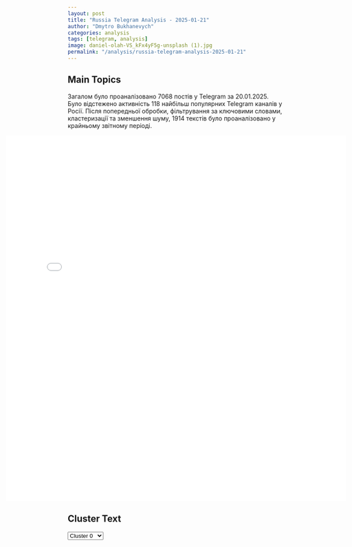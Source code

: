 ```yaml
---
layout: post
title: "Russia Telegram Analysis - 2025-01-21"
author: "Dmytro Bukhanevych"
categories: analysis
tags: [telegram, analysis]
image: daniel-olah-VS_kFx4yF5g-unsplash (1).jpg
permalink: "/analysis/russia-telegram-analysis-2025-01-21"
---
```


<style>
    /* Adjusting iframe-container styles */
    .wide-iframe-container {
        width: calc(100% + 30vw);  /* Extending the width */
        margin-left: -15vw;       /* Negative margin to push to the left */
        overflow: hidden;         /* In case the iframe content spills over */
    }

    .wide-iframe-container iframe {
        width: 100%;  /* Making the iframe take the full width of its container */
        border: none; /* Removing any borders from the iframe */
    }

    /* Toggle mechanism */
    .hidden {
        display: none;
    }
    
    .show-content-target:checked + .show-content {
        display: block;
    }
</style>

<h2>Main Topics</h2>
<p>Загалом було проаналізовано 7068 постів у Telegram за 20.01.2025. Було відстежено активність 118 найбільш популярних Telegram каналів у Росії. Після попередньої обробки, фільтрування за ключовими словами, кластеризації та зменшення шуму, 1914 текстів було проаналізовано у крайньому звітному періоді.</p>
<!-- Embedding Main Plotly Visualization -->
<div class="wide-iframe-container">
    <iframe src="{{site.baseurl}}/visualizations/2025-01-21/fig_topics_time.html" height="850"></iframe>
</div>


<h2>Cluster Text</h2>

<!-- Dropdown to select a cluster -->
<select id="clusterSelector" onchange="displayClusterText()">
<option value="0">Cluster 0</option><option value="1">Cluster 1</option><option value="2">Cluster 2</option><option value="3">Cluster 3</option><option value="4">Cluster 4</option><option value="5">Cluster 5</option><option value="6">Cluster 6</option><option value="7">Cluster 7</option><option value="8">Cluster 8</option><option value="9">Cluster 9</option><option value="10">Cluster 10</option><option value="11">Cluster 11</option><option value="12">Cluster 12</option><option value="13">Cluster 13</option><option value="14">Cluster 14</option><option value="15">Cluster 15</option><option value="16">Cluster 16</option><option value="17">Cluster 17</option><option value="18">Cluster 18</option><option value="19">Cluster 19</option>
</select>

<!-- Display area for the selected cluster's text -->
<div id="clusterTextDisplay" class="hidden"></div>

<script type="text/javascript">
    var clusterDetails = {"0": "<b>Total Posts:</b> 397<br><b>Date:</b> 2025-01-20 20:38:43+00:00<br><b>Author:</b> kontext_channel<br><b>Link:</b> https://t.me/s/kontext_channel/47539<br><b>Subscribers:</b> 904977<br><b>Text:</b> \u0422\u0435\u043a\u0441\u0442: \ud83d\udcf8 \u0424\u043e\u0442\u043e \u0438 \u0432\u0438\u0434\u0435\u043e \u0434\u043d\u044f: \u0414\u043e\u043d\u0430\u043b\u044c\u0434 \u0422\u0440\u0430\u043c\u043f \u043e\u0444\u0438\u0446\u0438\u0430\u043b\u044c\u043d\u043e \u0441\u0442\u0430\u043b 47-\u043c \u043f\u0440\u0435\u0437\u0438\u0434\u0435\u043d\u0442\u043e\u043c \u0421\u0428\u0410\u0426\u0435\u0440\u0435\u043c\u043e\u043d\u0438\u044f \u0438\u043d\u0430\u0443\u0433\u0443\u0440\u0430\u0446\u0438\u0438 \u043f\u0440\u043e\u0448\u043b\u0430 \u0432 \u0440\u043e\u0442\u043e\u043d\u0434\u0435 \u041a\u0430\u043f\u0438\u0442\u043e\u043b\u0438\u044f \u0432 \u0412\u0430\u0448\u0438\u043d\u0433\u0442\u043e\u043d\u0435. \u0422\u0440\u0430\u043c\u043f \u0438 \u0432\u0438\u0446\u0435-\u043f\u0440\u0435\u0437\u0438\u0434\u0435\u043d\u0442 \u0414\u0436\u0435\u0439 \u0414\u0438 \u0412\u044d\u043d\u0441 \u043f\u0440\u0438\u043d\u0435\u0441\u043b\u0438 \u043f\u0440\u0438\u0441\u044f\u0433\u0443, \u043f\u043e\u0441\u043b\u0435 \u0447\u0435\u0433\u043e \u0433\u043b\u0430\u0432\u0430 \u0433\u043e\u0441\u0443\u0434\u0430\u0440\u0441\u0442\u0432\u0430 \u0432\u044b\u0441\u0442\u0443\u043f\u0438\u043b \u0441 \u0440\u0435\u0447\u044c\u044e. \u0417\u0430\u0442\u0435\u043c \u043f\u043e\u0441\u043b\u0435\u0434\u043e\u0432\u0430\u043b\u043e \u0444\u043e\u0442\u043e\u0433\u0440\u0430\u0444\u0438\u0440\u043e\u0432\u0430\u043d\u0438\u0435 \u0438 \u043f\u0440\u043e\u0449\u0430\u043d\u0438\u0435 \u0441 \u0431\u044b\u0432\u0448\u0435\u0439 \u043f\u0435\u0440\u0432\u043e\u0439 \u0441\u0435\u043c\u044c\u0435\u0439 \u2014 \u0414\u0436\u043e \u0438 \u0414\u0436\u0438\u043b\u043b \u0411\u0430\u0439\u0434\u0435\u043d\u0430\u043c\u0438.\u0422\u0440\u0430\u043c\u043f \u0443\u0436\u0435 \u0443\u0441\u043f\u0435\u043b \u043f\u043e\u0434\u043f\u0438\u0441\u0430\u0442\u044c \u043f\u0435\u0440\u0432\u044b\u0435 \u0440\u0430\u0441\u043f\u043e\u0440\u044f\u0436\u0435\u043d\u0438\u044f, \u0430 \u0432 \u0437\u0430\u0432\u0435\u0440\u0448\u0435\u043d\u0438\u0435 \u0434\u043d\u044f \u0438\u043d\u0430\u0443\u0433\u0443\u0440\u0430\u0446\u0438\u0438 \u0433\u043e\u0441\u0442\u0438 \u0441\u043e\u0431\u0435\u0440\u0443\u0442\u0441\u044f \u043d\u0430 \u0442\u043e\u0440\u0436\u0435\u0441\u0442\u0432\u0435\u043d\u043d\u044b\u0439 \u0443\u0436\u0438\u043d. \u0422\u0430\u043a\u0436\u0435 \u0422\u0440\u0430\u043c\u043f \u043e\u043f\u0443\u0431\u043b\u0438\u043a\u043e\u0432\u0430\u043b \u043f\u0440\u043e\u043c\u043e\u0432\u0438\u0434\u0435\u043e, \u043f\u043e\u043e\u0431\u0435\u0449\u0430\u0432 \u0410\u043c\u0435\u0440\u0438\u043a\u0435 \u0437\u043e\u043b\u043e\u0442\u043e\u0439 \u0432\u0435\u043a", "1": "<b>Total Posts:</b> 70<br><b>Date:</b> 2025-01-20 17:29:43+00:00<br><b>Author:</b> putin_tramp_mobilizaciya_migrant<br><b>Link:</b> https://t.me/s/Putin_tramp_mobilizaciya_migrant/22833<br><b>Subscribers:</b> 451746<br><b>Text:</b> \u0422\u0435\u043a\u0441\u0442: \u2757\ufe0f\ud83c\uddfa\ud83c\uddf8 \u0422\u0440\u0430\u043c\u043f \u043e\u0431\u044a\u044f\u0432\u0438\u043b \u0440\u0435\u0436\u0438\u043c \u0427\u0421 \u043d\u0430 \u044e\u0436\u043d\u043e\u0439 \u0433\u0440\u0430\u043d\u0438\u0446\u0435.\u0414\u043e\u043d\u0430\u043b\u044c\u0434 \u0422\u0440\u0430\u043c\u043f \u043e\u0431\u044a\u044f\u0432\u0438\u043b \u0447\u0440\u0435\u0437\u0432\u044b\u0447\u0430\u0439\u043d\u043e\u0435 \u043f\u043e\u043b\u043e\u0436\u0435\u043d\u0438\u0435 \u043d\u0430 \u0433\u0440\u0430\u043d\u0438\u0446\u0435 \u0441 \u041c\u0435\u043a\u0441\u0438\u043a\u043e\u0439, \u0437\u0430\u044f\u0432\u0438\u0432 \u043e \u043d\u0430\u0447\u0430\u043b\u0435 \u043c\u0430\u0441\u0448\u0442\u0430\u0431\u043d\u043e\u0439 \u043a\u0430\u043c\u043f\u0430\u043d\u0438\u0438 \u043f\u043e \u0434\u0435\u043f\u043e\u0440\u0442\u0430\u0446\u0438\u0438 \u043c\u0438\u043b\u043b\u0438\u043e\u043d\u043e\u0432 \u043d\u0435\u043b\u0435\u0433\u0430\u043b\u044c\u043d\u044b\u0445 \u043c\u0438\u0433\u0440\u0430\u043d\u0442\u043e\u0432. \u00ab\u041c\u044b \u043d\u0430\u0447\u0438\u043d\u0430\u0435\u043c \u043f\u0440\u043e\u0446\u0435\u0441\u0441 \u0432\u043e\u0437\u0432\u0440\u0430\u0449\u0435\u043d\u0438\u044f \u043c\u0438\u043b\u043b\u0438\u043e\u043d\u043e\u0432 \u0438 \u043c\u0438\u043b\u043b\u0438\u043e\u043d\u043e\u0432 \u043f\u0440\u0435\u0441\u0442\u0443\u043f\u043d\u0438\u043a\u043e\u0432 \u0442\u0443\u0434\u0430, \u043e\u0442\u043a\u0443\u0434\u0430 \u043e\u043d\u0438 \u043f\u0440\u0438\u0448\u043b\u0438\u00bb, \u2014 \u0437\u0430\u044f\u0432\u0438\u043b \u043e\u043d.\u0412 \u0440\u0430\u043c\u043a\u0430\u0445 \u043d\u043e\u0432\u044b\u0445 \u043c\u0435\u0440 \u0422\u0440\u0430\u043c\u043f \u043f\u043e\u043e\u0431\u0435\u0449\u0430\u043b \u0432\u044b\u0441\u0442\u0430\u0432\u0438\u0442\u044c \u0432\u043e\u0439\u0441\u043a\u0430 \u043d\u0430 \u0433\u0440\u0430\u043d\u0438\u0446\u0435, \u0447\u0442\u043e\u0431\u044b \u0443\u0441\u0438\u043b\u0438\u0442\u044c \u043a\u043e\u043d\u0442\u0440\u043e\u043b\u044c \u0438 \u0437\u0430\u0449\u0438\u0442\u0443 \u0442\u0435\u0440\u0440\u0438\u0442\u043e\u0440\u0438\u0438. \u041a\u0440\u043e\u043c\u0435 \u0442\u043e\u0433\u043e, \u043d\u0430\u0440\u043a\u043e\u043a\u0430\u0440\u0442\u0435\u043b\u0438 \u0431\u0443\u0434\u0443\u0442 \u043e\u0444\u0438\u0446\u0438\u0430\u043b\u044c\u043d\u043e \u043f\u0440\u0438\u0437\u043d\u0430\u043d\u044b \u0442\u0435\u0440\u0440\u043e\u0440\u0438\u0441\u0442\u0438\u0447\u0435\u0441\u043a\u0438\u043c\u0438 \u043e\u0440\u0433\u0430\u043d\u0438\u0437\u0430\u0446\u0438\u044f\u043c\u0438, \u0447\u0442\u043e \u0440\u0430\u0441\u0448\u0438\u0440\u0438\u0442 \u043f\u0440\u0430\u0432\u043e\u0432\u044b\u0435 \u0432\u043e\u0437\u043c\u043e\u0436\u043d\u043e\u0441\u0442\u0438 \u0434\u043b\u044f \u0431\u043e\u0440\u044c\u0431\u044b \u0441 \u043d\u0438\u043c\u0438.==\ud83d\ude01\u2014 \u041d\u0430\u0447\u0430\u043b\u0430\u0441\u044c \u0441\u0443\u0435\u0442\u0430.Fox News Russia - \u041f\u043e\u0434\u043f\u0438\u0441\u0430\u0442\u044c\u0441\u044f", "2": "<b>Total Posts:</b> 18<br><b>Date:</b> 2025-01-20 18:57:55+00:00<br><b>Author:</b> novosti_efir<br><b>Link:</b> https://t.me/s/novosti_efir/65150<br><b>Subscribers:</b> 3590329<br><b>Text:</b> \u0422\u0435\u043a\u0441\u0442: \u041e\u0434\u043d\u0438\u043c \u0438\u0437 \u0441\u0430\u043c\u044b\u0445 \u043f\u043e\u043f\u0443\u043b\u044f\u0440\u043d\u044b\u0445 \u043c\u0435\u043c\u043e\u0432 \u0438\u043d\u0430\u0443\u0433\u0443\u0440\u0430\u0446\u0438\u0438 \u0422\u0440\u0430\u043c\u043f\u0430 \u0441\u0442\u0430\u043b \u043c\u043e\u043c\u0435\u043d\u0442, \u043a\u043e\u0433\u0434\u0430 \u041c\u0430\u0440\u043a \u0426\u0443\u043a\u0435\u0440\u0431\u0435\u0440\u0433 \u0431\u044b\u043b \u0437\u0430\u043c\u0435\u0447\u0435\u043d, \u043f\u0440\u0438\u0441\u0442\u0430\u043b\u044c\u043d\u043e \u0441\u043c\u043e\u0442\u0440\u044f\u0449\u0438\u0439 \u043d\u0430 \u0433\u0440\u0443\u0434\u044c \u041b\u043e\u0440\u0435\u043d \u0421\u0430\u043d\u0447\u0435\u0441.\u041b\u043e\u0440\u0435\u043d \u0421\u0430\u043d\u0447\u0435\u0441, \u043d\u0435\u0432\u0435\u0441\u0442\u0430 \u043e\u0441\u043d\u043e\u0432\u0430\u0442\u0435\u043b\u044f Amazon \u0414\u0436\u0435\u0444\u0444\u0430 \u0411\u0435\u0437\u043e\u0441\u0430, \u043f\u0440\u0438\u0441\u0443\u0442\u0441\u0442\u0432\u043e\u0432\u0430\u043b\u0430 \u043d\u0430 \u0446\u0435\u0440\u0435\u043c\u043e\u043d\u0438\u0438 \u0432 \u0441\u043e\u043f\u0440\u043e\u0432\u043e\u0436\u0434\u0435\u043d\u0438\u0438 \u0441\u0432\u043e\u0435\u0433\u043e \u043f\u0430\u0440\u0442\u043d\u0435\u0440\u0430\ud83d\udce2 \u041f\u0440\u044f\u043c\u043e\u0439 \u044d\u0444\u0438\u0440", "3": "<b>Total Posts:</b> 83<br><b>Date:</b> 2025-01-20 15:56:38+00:00<br><b>Author:</b> tvrain<br><b>Link:</b> https://t.me/s/tvrain/85040<br><b>Subscribers:</b> 480357<br><b>Text:</b> \u0422\u0435\u043a\u0441\u0442: \u0412\u043a\u043b\u044e\u0447\u0430\u0439\u0442\u0435 \u0418\u0442\u043e\u0433\u0438 \u0434\u043d\u044f \u0441 \u042d\u0434\u0443\u0430\u0440\u0434\u043e\u043c \u0411\u0443\u0440\u043c\u0438\u0441\u0442\u0440\u043e\u0432\u044b\u043c. \u0412 \u044d\u0442\u043e\u043c \u0432\u044b\u043f\u0443\u0441\u043a\u0435:\ud83d\udd39\u041f\u0443\u0442\u0438\u043d \u043d\u0430 \u0421\u043e\u0432\u0431\u0435\u0437\u0435: \u041c\u043e\u0441\u043a\u0432\u0430 \u0433\u043e\u0442\u043e\u0432\u0430 \u043e\u0431\u0441\u0443\u0436\u0434\u0430\u0442\u044c \u0441 \u0422\u0440\u0430\u043c\u043f\u043e\u043c \u0437\u0430\u0432\u0435\u0440\u0448\u0435\u043d\u0438\u0435 \u0432\u043e\u0439\u043d\u044b \u0432 \u0423\u043a\u0440\u0430\u0438\u043d\u0435.\ud83d\udd39\u0414\u043e\u043d\u0430\u043b\u044c\u0434 \u0422\u0440\u0430\u043c\u043f \u0432\u0441\u0442\u0443\u043f\u0430\u0435\u0442 \u0432 \u0434\u043e\u043b\u0436\u043d\u043e\u0441\u0442\u044c \u043f\u0440\u0435\u0437\u0438\u0434\u0435\u043d\u0442\u0430 \u0421\u0428\u0410. \ud83d\udd39\u0416\u0438\u0442\u0435\u043b\u0438 \u041a\u0443\u0440\u0441\u043a\u043e\u0439 \u043e\u0431\u043b\u0430\u0441\u0442\u0438 \u0438\u0449\u0443\u0442 \u043f\u0440\u043e\u043f\u0430\u0432\u0448\u0438\u0445 \u0440\u043e\u0434\u0441\u0442\u0432\u0435\u043d\u043d\u0438\u043a\u043e\u0432.\ud83d\udd39\u0412 \u0440\u0430\u0439\u043e\u043d\u043d\u044b\u0445 \u0430\u0434\u043c\u0438\u043d\u0438\u0441\u0442\u0440\u0430\u0446\u0438\u044f\u0445 \u0421\u0430\u043d\u043a\u0442-\u041f\u0435\u0442\u0435\u0440\u0431\u0443\u0440\u0433\u0430 \u043f\u0440\u043e\u0448\u043b\u0438 \u043e\u0431\u044b\u0441\u043a\u0438 \u0438\u0437-\u0437\u0430 \u0441\u043e\u0441\u0443\u043b\u0435\u043a.", "4": "<b>Total Posts:</b> 34<br><b>Date:</b> 2025-01-20 02:13:01+00:00<br><b>Author:</b> solovievlive<br><b>Link:</b> https://t.me/s/SolovievLive/309214<br><b>Subscribers:</b> 1304041<br><b>Text:</b> \u0422\u0435\u043a\u0441\u0442: \ud83d\udcb0\u041c\u0435\u043b\u0430\u043d\u0438\u044f \u0422\u0440\u0430\u043c\u043f \u0432\u0441\u043b\u0435\u0434 \u0437\u0430 \u0441\u0443\u043f\u0440\u0443\u0433\u043e\u043c \u0437\u0430\u043f\u0443\u0441\u0442\u0438\u043b\u0430 \u0441\u043e\u0431\u0441\u0442\u0432\u0435\u043d\u043d\u044b\u0439 \u043c\u0435\u043c\u043a\u043e\u0438\u043d MELANIA. \u041e\u0431 \u044d\u0442\u043e\u043c \u043e\u043d\u0430 \u043e\u0431\u044a\u044f\u0432\u0438\u043b\u0430 \u0432 \u0441\u043e\u0446\u0441\u0435\u0442\u0438.\u041a\u0440\u0438\u043f\u0442\u043e\u0432\u0430\u043b\u044e\u0442\u043d\u044b\u0439 \u0440\u044b\u043d\u043e\u043a \u043e\u0442\u0440\u0435\u0430\u0433\u0438\u0440\u043e\u0432\u0430\u043b \u043f\u0430\u0434\u0435\u043d\u0438\u0435\u043c \u0431\u0438\u0442\u043a\u043e\u0439\u043d\u0430 \u0434\u043e $99 \u0442\u044b\u0441\u044f\u0447, \u0441\u043b\u0435\u0434\u0443\u0435\u0442 \u0438\u0437 \u0434\u0430\u043d\u043d\u044b\u0445 Binance.\u270d \u041f\u043e\u0434\u043f\u0438\u0441\u044b\u0432\u0430\u0439\u0441\u044f \u043d\u0430 \u0421\u043e\u043b\u043e\u0432\u044c\u0451\u0432\u0430!", "5": "<b>Total Posts:</b> 177<br><b>Date:</b> 2025-01-20 02:51:34+00:00<br><b>Author:</b> ejdailyru<br><b>Link:</b> https://t.me/s/ejdailyru/296563<br><b>Subscribers:</b> 550149<br><b>Text:</b> \u0422\u0435\u043a\u0441\u0442: \u0412\u0421\u0423, \u043f\u0440\u0435\u0434\u0432\u0430\u0440\u0438\u0442\u0435\u043b\u044c\u043d\u043e, \u0438\u0441\u043f\u043e\u043b\u044c\u0437\u043e\u0432\u0430\u043b\u0438 \u0431\u0435\u0441\u043f\u0438\u043b\u043e\u0442\u043d\u0438\u043a \u0441\u0430\u043c\u043e\u043b\u0451\u0442\u043d\u043e\u0433\u043e \u0442\u0438\u043f\u0430 \"\u041b\u044e\u0442\u044b\u0439\" \u0434\u043b\u044f \u0430\u0442\u0430\u043a\u0438 \u043d\u0430 \u043a\u0430\u0437\u0430\u043d\u0441\u043a\u0438\u0435 \u0437\u0430\u0432\u043e\u0434\u044b. \u041e\u0434\u0438\u043d \u0438\u0437 \u043d\u0438\u0445 \u0437\u0430\u0441\u043d\u044f\u043b\u0438 \u043e\u0447\u0435\u0432\u0438\u0434\u0446\u044b \u0432 \u0410\u0432\u0438\u0430\u0441\u0442\u0440\u043e\u0438\u0442\u0435\u043b\u044c\u043d\u043e\u043c \u0440\u0430\u0439\u043e\u043d\u0435.\u041c\u0427\u0421 \u0441\u043e\u043e\u0431\u0449\u0438\u043b\u043e \u043e\u0431 \u0443\u0433\u0440\u043e\u0437\u0435 \u0430\u0442\u0430\u043a\u0438 \u0411\u041f\u041b\u0410 \u0432 \u0422\u0430\u0442\u0430\u0440\u0441\u0442\u0430\u043d\u0435. \u0412 \u0434\u0432\u0443\u0445 \u0440\u0430\u0439\u043e\u043d\u0430\u0445 \u041a\u0430\u0437\u0430\u043d\u0438 \u2014 \u041d\u043e\u0432\u043e-\u0421\u0430\u0432\u0438\u043d\u043e\u0432\u0441\u043a\u043e\u043c \u0438 \u0410\u0432\u0438\u0430\u0441\u0442\u0440\u043e\u0438\u0442\u0435\u043b\u044c\u043d\u043e\u043c \u2014 \u0436\u0438\u0442\u0435\u043b\u0438 \u0433\u043e\u0440\u043e\u0434\u0430 \u0441\u043b\u044b\u0448\u0430\u043b\u0438 \u0432\u0437\u0440\u044b\u0432\u044b.@ejdailyru", "6": "<b>Total Posts:</b> 421<br><b>Date:</b> 2025-01-20 17:00:26+00:00<br><b>Author:</b> solovievlive<br><b>Link:</b> https://t.me/s/SolovievLive/309277<br><b>Subscribers:</b> 1304041<br><b>Text:</b> \u0422\u0435\u043a\u0441\u0442: \ud83d\udcfa\ud83d\udcfa \u0413\u043b\u0430\u0432\u043d\u043e\u0435 \u0437\u0430 \u0434\u0435\u043d\u044c:\ud83d\udfe5\u0412\u043b\u0430\u0434\u0438\u043c\u0438\u0440 \u041f\u0443\u0442\u0438\u043d \u043f\u0440\u043e\u0432\u0451\u043b \u043e\u043f\u0435\u0440\u0430\u0442\u0438\u0432\u043d\u043e\u0435 \u0441\u043e\u0432\u0435\u0449\u0430\u043d\u0438\u0435 \u0441 \u043f\u043e\u0441\u0442\u043e\u044f\u043d\u043d\u044b\u043c\u0438 \u0447\u043b\u0435\u043d\u0430\u043c\u0438 \u0421\u043e\u0432\u0435\u0442\u0430 \u0411\u0435\u0437\u043e\u043f\u0430\u0441\u043d\u043e\u0441\u0442\u0438; \ud83d\udfe5\u041f\u0440\u0435\u0437\u0438\u0434\u0435\u043d\u0442 \u043f\u043e\u0437\u0434\u0440\u0430\u0432\u0438\u043b \u0422\u0440\u0430\u043c\u043f\u0430 \u0441\u043e \u0432\u0441\u0442\u0443\u043f\u043b\u0435\u043d\u0438\u0435\u043c \u0432 \u0434\u043e\u043b\u0436\u043d\u043e\u0441\u0442\u044c;\ud83d\udfe5\u0420\u043e\u0441\u0441\u0438\u0439\u0441\u043a\u0438\u0435 \u0432\u043e\u0439\u0441\u043a\u0430 \u043e\u0441\u0432\u043e\u0431\u043e\u0434\u0438\u043b\u0438 \u043d\u0430\u0441\u0435\u043b\u0451\u043d\u043d\u044b\u0435 \u043f\u0443\u043d\u043a\u0442\u044b \u041d\u043e\u0432\u043e\u0435\u0433\u043e\u0440\u043e\u0432\u043a\u0430 \u0432 \u041b\u041d\u0420 \u0438 \u0428\u0435\u0432\u0447\u0435\u043d\u043a\u043e \u0432 \u0414\u041d\u0420;\ud83d\udfe5\u0412\u0421\u0423 \u0430\u0442\u0430\u043a\u043e\u0432\u0430\u043b\u0438 \u0448\u043a\u043e\u043b\u0443 \u0432 \u0425\u0435\u0440\u0441\u043e\u043d\u0441\u043a\u043e\u0439 \u043e\u0431\u043b\u0430\u0441\u0442\u0438. \u041f\u043e\u0441\u0442\u0440\u0430\u0434\u0430\u043b\u0438 25 \u0447\u0435\u043b\u043e\u0432\u0435\u043a, \u0441\u0440\u0435\u0434\u0438 \u043d\u0438\u0445 \u0447\u0435\u0442\u0432\u0435\u0440\u043e \u0434\u0435\u0442\u0435\u0439;\ud83d\udfe5\u0413\u043b\u0430\u0432\u043d\u043e\u0435 \u0438\u0437 \u043d\u043e\u0432\u043e\u0433\u043e \u0431\u0440\u0438\u0444\u0438\u043d\u0433\u0430 \u041c\u0438\u043d\u043e\u0431\u043e\u0440\u043e\u043d\u044b \u0420\u043e\u0441\u0441\u0438\u0438;\ud83d\udfe5\u0422\u0440\u0430\u043c\u043f \u043f\u043e\u0440\u0443\u0447\u0438\u043b \u043e\u0440\u0433\u0430\u043d\u0438\u0437\u043e\u0432\u0430\u0442\u044c \u0440\u0430\u0437\u0433\u043e\u0432\u043e\u0440 \u0441 \u0440\u043e\u0441\u0441\u0438\u0439\u0441\u043a\u0438\u043c \u0412\u043b\u0430\u0434\u0438\u043c\u0438\u0440\u043e\u043c \u041f\u0443\u0442\u0438\u043d\u044b\u043c;\ud83d\udfe5\u0414\u043e\u043d\u0430\u043b\u044c\u0434 \u0422\u0440\u0430\u043c\u043f \u0441\u043e\u0431\u0438\u0440\u0430\u0435\u0442\u0441\u044f \u043f\u043e\u0434\u043f\u0438\u0441\u0430\u0442\u044c \u0431\u043e\u043b\u0435\u0435 200 \u0443\u043a\u0430\u0437\u043e\u0432 \u0432 \u043f\u0435\u0440\u0432\u044b\u0439 \u0434\u0435\u043d\u044c \u0441\u0432\u043e\u0435\u0433\u043e \u043f\u0440\u0435\u0437\u0438\u0434\u0435\u043d\u0442\u0441\u0442\u0432\u0430;\ud83d\udfe5\u0413\u043b\u0430\u0432\u043a\u043e\u043c \u0412\u0421\u0423 \u0410\u043b\u0435\u043a\u0441\u0430\u043d\u0434\u0440 \u0421\u044b\u0440\u0441\u043a\u0438\u0439 \u043f\u043e\u0434\u0442\u0432\u0435\u0440\u0434\u0438\u043b, \u0447\u0442\u043e \u0423\u043a\u0440\u0430\u0438\u043d\u0430 \u043d\u0435 \u0441\u043f\u043e\u0441\u043e\u0431\u043d\u0430 \u043f\u0435\u0440\u0435\u0445\u0432\u0430\u0442\u0438\u0442\u044c \u0440\u0430\u043a\u0435\u0442\u044b \u0441\u0438\u0441\u0442\u0435\u043c\u044b \u00ab\u041e\u0440\u0435\u0448\u043d\u0438\u043a\u00bb;\ud83d\udfe5\u0412 \u043f\u043e\u0441\u043b\u0435\u0434\u043d\u0438\u0435 \u0447\u0430\u0441\u044b \u0441\u0432\u043e\u0435\u0433\u043e \u043f\u0440\u0435\u0437\u0438\u0434\u0435\u043d\u0442\u0441\u0442\u0432\u0430 \u0411\u0430\u0439\u0434\u0435\u043d \u043f\u043e\u043c\u0438\u043b\u043e\u0432\u0430\u043b \u0447\u043b\u0435\u043d\u043e\u0432 \u041a\u043e\u043d\u0433\u0440\u0435\u0441\u0441\u0430, \u0443\u0447\u0430\u0441\u0442\u0432\u043e\u0432\u0430\u0432\u0448\u0438\u0445 \u0432 \u0440\u0430\u0441\u0441\u043b\u0435\u0434\u043e\u0432\u0430\u043d\u0438\u0438 \u0441\u043e\u0431\u044b\u0442\u0438\u0439, \u043a\u043e\u0433\u0434\u0430 \u0441\u0442\u043e\u0440\u043e\u043d\u043d\u0438\u043a\u0438 \u0422\u0440\u0430\u043c\u043f\u0430 \u043f\u044b\u0442\u0430\u043b\u0438\u0441\u044c \u0437\u0430\u0445\u0432\u0430\u0442\u0438\u0442\u044c \u041a\u0430\u043f\u0438\u0442\u043e\u043b\u0438\u0439;\ud83d\udfe5\u0414\u0435\u0441\u044f\u0442\u043a\u0438 \u0432\u044b\u0441\u043e\u043a\u043e\u043f\u043e\u0441\u0442\u0430\u0432\u043b\u0435\u043d\u043d\u044b\u0445 \u0434\u0438\u043f\u043b\u043e\u043c\u0430\u0442\u043e\u0432 \u0443\u0445\u043e\u0434\u044f\u0442 \u0432 \u043e\u0442\u0441\u0442\u0430\u0432\u043a\u0443 \u0438\u0437 \u0413\u043e\u0441\u0434\u0435\u043f\u0430\u0440\u0442\u0430\u043c\u0435\u043d\u0442\u0430 \u043f\u043e\u0441\u043b\u0435 \u043f\u043e\u043b\u0443\u0447\u0435\u043d\u0438\u044f \u0438\u043d\u0441\u0442\u0440\u0443\u043a\u0446\u0438\u0439 \u043e\u0442 \u0430\u0434\u043c\u0438\u043d\u0438\u0441\u0442\u0440\u0430\u0446\u0438\u0438 \u0422\u0440\u0430\u043c\u043f\u0430;\ud83d\udfe5\u0418\u043d\u0430\u0443\u0433\u0443\u0440\u0430\u0446\u0438\u044f \u0414\u043e\u043d\u0430\u043b\u044c\u0434\u0430 \u0422\u0440\u0430\u043c\u043f\u0430.\u270d \u041f\u043e\u0434\u043f\u0438\u0441\u044b\u0432\u0430\u0439\u0441\u044f \u043d\u0430 \u0421\u043e\u043b\u043e\u0432\u044c\u0451\u0432\u0430!", "7": "<b>Total Posts:</b> 20<br><b>Date:</b> 2025-01-20 08:56:37+00:00<br><b>Author:</b> dmitrynikotin<br><b>Link:</b> https://t.me/s/dmitrynikotin/28868<br><b>Subscribers:</b> 719382<br><b>Text:</b> \u0422\u0435\u043a\u0441\u0442: \u2757\ufe0f\u0412\u043e\u0437\u043c\u043e\u0436\u043d\u043e\u0435 \u0432\u0442\u043e\u0440\u0436\u0435\u043d\u0438\u0435 \u0421\u0428\u0410 \u0432 \u041f\u0430\u043d\u0430\u043c\u0443 \u043f\u0440\u0438 \u0422\u0440\u0430\u043c\u043f\u0435 \u043e\u0431\u0435\u0440\u043d\u0435\u0442\u0441\u044f \u0435\u0435 \u043e\u043a\u043a\u0443\u043f\u0430\u0446\u0438\u0435\u0439 \u0438 \u0432\u044b\u0437\u043e\u0432\u0435\u0442 \u0432\u043e\u0437\u043c\u0443\u0449\u0435\u043d\u0438\u0435 \u0432\u043e \u0432\u0441\u0435\u0439 \u041b\u0430\u0442\u0438\u043d\u0441\u043a\u043e\u0439 \u0410\u043c\u0435\u0440\u0438\u043a\u0435, \u043f\u0438\u0448\u0435\u0442 The Wall Street Journal.\u0420\u0430\u043d\u0435\u0435 \u0422\u0440\u0430\u043c\u043f \u0437\u0430\u044f\u0432\u0438\u043b, \u0447\u0442\u043e \u0412\u0430\u0448\u0438\u043d\u0433\u0442\u043e\u043d\u0443 \u043d\u0435\u043e\u0431\u0445\u043e\u0434\u0438\u043c\u043e \u0432\u0435\u0440\u043d\u0443\u0442\u044c \u043a\u043e\u043d\u0442\u0440\u043e\u043b\u044c \u043d\u0430\u0434 \u041f\u0430\u043d\u0430\u043c\u0441\u043a\u0438\u043c \u043a\u0430\u043d\u0430\u043b\u043e\u043c. \u041f\u0440\u0435\u0437\u0438\u0434\u0435\u043d\u0442 \u041f\u0430\u043d\u0430\u043c\u044b \u043e\u0442\u043c\u0435\u0447\u0430\u043b, \u0447\u0442\u043e \u0441\u0443\u0432\u0435\u0440\u0435\u043d\u0438\u0442\u0435\u0442 \u0438 \u043d\u0435\u0437\u0430\u0432\u0438\u0441\u0438\u043c\u043e\u0441\u0442\u044c \u0441\u0442\u0440\u0430\u043d\u044b \u043d\u0435 \u043c\u043e\u0433\u0443\u0442 \u0431\u044b\u0442\u044c \u043f\u0440\u0435\u0434\u043c\u0435\u0442\u043e\u043c \u043f\u0435\u0440\u0435\u0433\u043e\u0432\u043e\u0440\u043e\u0432.\ud83d\udcf1\u0414\u043c\u0438\u0442\u0440\u0438\u0439 \u041d\u0438\u043a\u043e\u0442\u0438\u043d. \u041f\u043e\u0434\u043f\u0438\u0441\u0430\u0442\u044c\u0441\u044f!", "8": "<b>Total Posts:</b> 15<br><b>Date:</b> 2025-01-20 17:40:03+00:00<br><b>Author:</b> warhistoryalconafter<br><b>Link:</b> https://t.me/s/warhistoryalconafter/203702<br><b>Subscribers:</b> 540222<br><b>Text:</b> \u0422\u0435\u043a\u0441\u0442: \ud83c\uddfa\ud83c\uddf8\u26a1\ufe0f\u041c\u044b \u0443\u0441\u0442\u0430\u043d\u043e\u0432\u0438\u043c \u0430\u043c\u0435\u0440\u0438\u043a\u0430\u043d\u0441\u043a\u0438\u0439 \u0444\u043b\u0430\u0433 \u043d\u0430 \u043f\u043b\u0430\u043d\u0435\u0442\u0435 \u041c\u0430\u0440\u0441 \u2014 \u0422\u0440\u0430\u043c\u043f\u041a\u043e\u0441\u043c\u043e\u0434\u0435\u0441\u0430\u043d\u0442\u043d\u0438\u043a\u0438?", "9": "<b>Total Posts:</b> 25<br><b>Date:</b> 2025-01-20 17:33:24+00:00<br><b>Author:</b> bbbreaking<br><b>Link:</b> https://t.me/s/bbbreaking/198380<br><b>Subscribers:</b> 1866093<br><b>Text:</b> \u0422\u0435\u043a\u0441\u0442: \u26a1\ufe0f\u0421\u0428\u0410 \u043f\u0435\u0440\u0435\u0438\u043c\u0435\u043d\u0443\u044e\u0442 \u041c\u0435\u043a\u0441\u0438\u043a\u0430\u043d\u0441\u043a\u0438\u0439 \u0437\u0430\u043b\u0438\u0432 \u0432 \u0437\u0430\u043b\u0438\u0432 \u0410\u043c\u0435\u0440\u0438\u043a\u0438, \u0430 \u0433\u043e\u0440\u0443 \u0414\u0435\u043d\u0430\u043b\u0438 - \u0432 \u041c\u0430\u043a-\u041a\u0438\u043d\u043b\u0438 \u2014 \u0422\u0440\u0430\u043c\u043f", "10": "<b>Total Posts:</b> 31<br><b>Date:</b> 2025-01-20 17:30:39+00:00<br><b>Author:</b> bbbreaking<br><b>Link:</b> https://t.me/s/bbbreaking/198378<br><b>Subscribers:</b> 1866093<br><b>Text:</b> \u0422\u0435\u043a\u0441\u0442: \u26a1\ufe0f\u0421 \u0441\u0435\u0433\u043e\u0434\u043d\u044f\u0448\u043d\u0435\u0433\u043e \u0434\u043d\u044f \u043e\u0444\u0438\u0446\u0438\u0430\u043b\u044c\u043d\u0430\u044f \u043f\u043e\u043b\u0438\u0442\u0438\u043a\u0430 \u0421\u0428\u0410 \u0437\u0430\u043a\u043b\u044e\u0447\u0430\u0435\u0442\u0441\u044f \u0432 \u043f\u0440\u0438\u0437\u043d\u0430\u043d\u0438\u0438 \u0442\u043e\u043b\u044c\u043a\u043e \u0434\u0432\u0443\u0445 \u0433\u0435\u043d\u0434\u0435\u0440\u043e\u0432 - \u043c\u0443\u0436\u0441\u043a\u043e\u0433\u043e \u0438 \u0436\u0435\u043d\u0441\u043a\u043e\u0433\u043e \u2014 \u0422\u0440\u0430\u043c\u043f", "11": "<b>Total Posts:</b> 178<br><b>Date:</b> 2025-01-20 18:13:13+00:00<br><b>Author:</b> radarrussiia<br><b>Link:</b> https://t.me/s/radarrussiia/17757<br><b>Subscribers:</b> 660585<br><b>Text:</b> \u0422\u0435\u043a\u0441\u0442: \u0412\u043e\u0440\u043e\u043d\u0435\u0436\u0441\u043a\u0430\u044f \u043e\u0431\u043b\u0430\u0441\u0442\u044c - \u043e\u043f\u0430\u0441\u043d\u043e\u0441\u0442\u044c \u043f\u043e \u0411\u041f\u041b\u0410\u2757\ufe0f\u0420\u0430\u0434\u0430\u0440 \u043f\u043e \u0432\u0441\u0435\u0439 \u0420\u043e\u0441\u0441\u0438\u0438 - @radarrussiia", "12": "<b>Total Posts:</b> 20<br><b>Date:</b> 2025-01-20 17:26:47+00:00<br><b>Author:</b> warhistoryalconafter<br><b>Link:</b> https://t.me/s/warhistoryalconafter/203696<br><b>Subscribers:</b> 540222<br><b>Text:</b> \u0422\u0435\u043a\u0441\u0442: \ud83c\uddfa\ud83c\uddf8 \u0417\u043e\u043b\u043e\u0442\u043e\u0439 \u0432\u0435\u043a \u0410\u043c\u0435\u0440\u0438\u043a\u0438 \u043d\u0430\u0447\u0438\u043d\u0430\u0435\u0442\u0441\u044f \u043f\u0440\u044f\u043c\u043e \u0441\u0435\u0439\u0447\u0430\u0441 \u2014 \u0422\u0440\u0430\u043c\u043f", "13": "<b>Total Posts:</b> 26<br><b>Date:</b> 2025-01-20 15:59:43+00:00<br><b>Author:</b> pravda_gerashchenko<br><b>Link:</b> https://t.me/s/Pravda_Gerashchenko/107916<br><b>Subscribers:</b> 493753<br><b>Text:</b> \u0422\u0435\u043a\u0441\u0442: \u042d\u043a\u0441-\u043f\u0440\u0435\u043c\u044c\u0435\u0440 \u041f\u043e\u043b\u044c\u0448\u0438, \u043f\u0440\u0438\u0431\u044b\u0432\u0448\u0438\u0439 \u0432 \u0421\u0428\u0410 \u043d\u0430 \u0438\u043d\u0430\u0443\u0433\u0443\u0440\u0430\u0446\u0438\u044e \u0422\u0440\u0430\u043c\u043f\u0430, \u043f\u044b\u0442\u0430\u043b\u0441\u044f \u043f\u043e\u0434\u0442\u0432\u0435\u0440\u0434\u0438\u0442\u044c \u043b\u0438\u0447\u043d\u043e\u0441\u0442\u044c \u043f\u0440\u0438 \u043f\u043e\u043c\u043e\u0449\u0438 \u0441\u0432\u043e\u0435\u0439 \u0441\u0442\u0440\u0430\u043d\u0438\u0446\u044b \u0432 \"\u0412\u0438\u043a\u0438\u043f\u0435\u0434\u0438\u0438\"\u041c\u0430\u0442\u0435\u0443\u0448 \u041c\u043e\u0440\u0430\u0432\u0435\u0446\u043a\u0438\u0439 \u043d\u0430\u043c\u0435\u0440\u0435\u0432\u0430\u043b\u0441\u044f \u043f\u043e\u0441\u0435\u0442\u0438\u0442\u044c \u043c\u0438\u0442\u0438\u043d\u0433 \u0414\u043e\u043d\u0430\u043b\u044c\u0434\u0430 \u0422\u0440\u0430\u043c\u043f\u0430 \u043f\u0435\u0440\u0435\u0434 \u0435\u0433\u043e \u0441\u0442\u043e\u0440\u043e\u043d\u043d\u0438\u043a\u0430\u043c\u0438 \u0432 \u0412\u0430\u0448\u0438\u043d\u0433\u0442\u043e\u043d\u0435, \u043d\u043e \u043d\u0435 \u0432\u0437\u044f\u043b \u0441 \u0441\u043e\u0431\u043e\u0439 \u043d\u0438\u043a\u0430\u043a\u0438\u0445 \u0434\u043e\u043a\u0443\u043c\u0435\u043d\u0442\u043e\u0432, \u0441\u043e\u043e\u0431\u0449\u0430\u0435\u0442 Radio Zet. \u041e\u043d \u043f\u043e\u043f\u044b\u0442\u0430\u043b\u0441\u044f \u043f\u043e\u043a\u0430\u0437\u0430\u0442\u044c \u0432 \u0442\u0435\u043b\u0435\u0444\u043e\u043d\u0435 \u0437\u0430\u043f\u0438\u0441\u0438 \u0432 \"\u0412\u0438\u043a\u0438\u043f\u0435\u0434\u0438\u0438\", \u043d\u043e \u044d\u0442\u043e \u043d\u0435 \u0441\u0440\u0430\u0431\u043e\u0442\u0430\u043b\u043e.\ud83d\ude80 \u041f\u043e\u0434\u043f\u0438\u0441\u0430\u0442\u044c\u0441\u044f / Eng Twitter / YouTube / Eng \u0422elegram", "14": "<b>Total Posts:</b> 51<br><b>Date:</b> 2025-01-20 05:00:41+00:00<br><b>Author:</b> smestanews<br><b>Link:</b> https://t.me/s/smestanews/47823<br><b>Subscribers:</b> 455911<br><b>Text:</b> \u0422\u0435\u043a\u0441\u0442: \u26a1\ufe0f\u0414\u043e\u043d\u0430\u043b\u044c\u0434 \u0422\u0440\u0430\u043c\u043f \u043f\u043e\u0440\u0443\u0447\u0438\u043b \u0441\u0432\u043e\u0438\u043c \u043f\u043e\u043c\u043e\u0449\u043d\u0438\u043a\u0430\u043c \u043e\u0440\u0433\u0430\u043d\u0438\u0437\u043e\u0432\u0430\u0442\u044c \u0442\u0435\u043b\u0435\u0444\u043e\u043d\u043d\u044b\u0439 \u0440\u0430\u0437\u0433\u043e\u0432\u043e\u0440 \u0441 \u0412\u043b\u0430\u0434\u0438\u043c\u0438\u0440\u043e\u043c \u041f\u0443\u0442\u0438\u043d\u044b\u043c \u0432 \u0431\u043b\u0438\u0436\u0430\u0439\u0448\u0438\u0435 \u0434\u043d\u0438 \u043f\u043e\u0441\u043b\u0435 \u0432\u0441\u0442\u0443\u043f\u043b\u0435\u043d\u0438\u044f \u0432 \u0434\u043e\u043b\u0436\u043d\u043e\u0441\u0442\u044c, \u2014 CNN. \u041e\u0441\u043d\u043e\u0432\u043d\u043e\u0439 \u0446\u0435\u043b\u044c\u044e \u043f\u0435\u0440\u0435\u0433\u043e\u0432\u043e\u0440\u043e\u0432 \u0441\u0442\u0430\u043d\u0435\u0442 \u043e\u0431\u0441\u0443\u0436\u0434\u0435\u043d\u0438\u0435 \u0432\u043e\u0437\u043c\u043e\u0436\u043d\u043e\u0439 \u043b\u0438\u0447\u043d\u043e\u0439 \u0432\u0441\u0442\u0440\u0435\u0447\u0438 \u0432 \u0431\u043b\u0438\u0436\u0430\u0439\u0448\u0438\u0435 \u043c\u0435\u0441\u044f\u0446\u044b.\u0421 \u041c\u0415\u0421\u0422\u0410 \u0421\u041e\u0411\u042b\u0422\u0418\u042f", "15": "<b>Total Posts:</b> 59<br><b>Date:</b> 2025-01-20 08:00:58+00:00<br><b>Author:</b> kontext_channel<br><b>Link:</b> https://t.me/s/kontext_channel/47444<br><b>Subscribers:</b> 904977<br><b>Text:</b> \u0422\u0435\u043a\u0441\u0442: \u0414\u043e\u043d\u0430\u043b\u044c\u0434 \u0422\u0440\u0430\u043c\u043f \u043f\u0435\u0440\u0435\u0434 \u0438\u043d\u0430\u0443\u0433\u0443\u0440\u0430\u0446\u0438\u0435\u0439 \u043f\u043e\u043e\u0431\u0435\u0449\u0430\u043b \u0437\u0430\u0432\u0435\u0440\u0448\u0438\u0442\u044c \u043a\u043e\u043d\u0444\u043b\u0438\u043a\u0442 \u0432 \u0423\u043a\u0440\u0430\u0438\u043d\u0435 \u0438 \u043f\u043e\u0445\u0432\u0430\u043b\u0438\u043b \u0410\u043b\u0435\u043a\u0441\u0430\u043d\u0434\u0440\u0430 \u041e\u0432\u0435\u0447\u043a\u0438\u043d\u0430\u0413\u043b\u0430\u0432\u043d\u044b\u0435 \u0437\u0430\u044f\u0432\u043b\u0435\u043d\u0438\u044f \u0438\u0437\u0431\u0440\u0430\u043d\u043d\u043e\u0433\u043e \u043f\u0440\u0435\u0437\u0438\u0434\u0435\u043d\u0442\u0430 \u0421\u0428\u0410 \u0432 \u0412\u0430\u0448\u0438\u043d\u0433\u0442\u043e\u043d\u0435: \ud83d\udcac \u00ab\u042f \u0437\u0430\u0432\u0435\u0440\u0448\u0443 \u0432\u043e\u0439\u043d\u0443 \u0432\u00a0\u0423\u043a\u0440\u0430\u0438\u043d\u0435. \u042f \u043e\u0441\u0442\u0430\u043d\u043e\u0432\u043b\u044e \u0445\u0430\u043e\u0441 \u043d\u0430\u00a0\u0411\u043b\u0438\u0436\u043d\u0435\u043c \u0412\u043e\u0441\u0442\u043e\u043a\u0435 \u0438 \u043f\u0440\u0435\u0434\u043e\u0442\u0432\u0440\u0430\u0449\u0443 \u0442\u0440\u0435\u0442\u044c\u044e \u043c\u0438\u0440\u043e\u0432\u0443\u044e \u0432\u043e\u0439\u043d\u0443 <...> \u041c\u044b \u043a\u00a0\u043d\u0435\u0439 \u0431\u043b\u0438\u0437\u043a\u0438\u00bb \ud83d\udcac \u00ab\u0412\u043b\u0430\u0434\u0435\u043b\u044c\u0446\u044b \u044d\u0442\u043e\u0439 \u0430\u0440\u0435\u043d\u044b,\u00a0\u2014 \u043e\u043d\u0438 \u0432\u0435\u043b\u0438\u043a\u043e\u043b\u0435\u043f\u043d\u044b <...>, \u0438 \u0438\u0445 \u043a\u043e\u043c\u0430\u043d\u0434\u0430 \u043e\u0447\u0435\u043d\u044c \u0443\u0441\u043f\u0435\u0448\u043d\u0430, \u0430 \u041e\u0432\u0435\u0447\u043a\u0438\u043d\u00a0\u2014 \u0432\u0435\u043b\u0438\u043a\u0438\u0439 \u0438\u0433\u0440\u043e\u043a, \u043d\u0435 \u0442\u0430\u043a\u00a0\u043b\u0438?\u00bb\u00a0\u2014 \u0441\u043a\u0430\u0437\u0430\u043b \u0422\u0440\u0430\u043c\u043f, \u0432\u044b\u0441\u0442\u0443\u043f\u0430\u044f \u043d\u0430 \u0445\u043e\u043a\u043a\u0435\u0439\u043d\u043e\u0439 \u0430\u0440\u0435\u043d\u0435 Capital One, \u0434\u043e\u043c\u0430\u0448\u043d\u0435\u0439 \u0434\u043b\u044f \u043a\u043e\u043c\u0430\u043d\u0434\u044b Washington Capitals, \u0432 \u043a\u043e\u0442\u043e\u0440\u043e\u0439 \u0438\u0433\u0440\u0430\u0435\u0442 \u041e\u0432\u0435\u0447\u043a\u0438\u043d\ud83d\udcac \u00ab\u0420\u0430\u0437 \u0438 \u043d\u0430\u0432\u0441\u0435\u0433\u0434\u0430 \u043c\u044b \u043f\u043e\u043a\u043e\u043d\u0447\u0438\u043c \u0441 \u043f\u0440\u0430\u0432\u043b\u0435\u043d\u0438\u0435\u043c \u043f\u0440\u043e\u0432\u0430\u043b\u0438\u0432\u0448\u0435\u0433\u043e\u0441\u044f \u0438 \u043a\u043e\u0440\u0440\u0443\u043c\u043f\u0438\u0440\u043e\u0432\u0430\u043d\u043d\u043e\u0433\u043e \u043f\u043e\u043b\u0438\u0442\u0438\u0447\u0435\u0441\u043a\u043e\u0433\u043e \u0438\u0441\u0442\u0435\u0431\u043b\u0438\u0448\u043c\u0435\u043d\u0442\u0430 \u0432 \u0412\u0430\u0448\u0438\u043d\u0433\u0442\u043e\u043d\u0435\u00bb\ud83d\udcac \u00ab\u0412\u0441\u0435 \u0442\u0435, \u043a\u0442\u043e \u043d\u0435\u043b\u0435\u0433\u0430\u043b\u044c\u043d\u043e \u043f\u0435\u0440\u0435\u0441\u0435\u043a\u0430\u0435\u0442 \u043d\u0430\u0448\u0438 \u0433\u0440\u0430\u043d\u0438\u0446\u044b, \u0442\u0430\u043a \u0438\u043b\u0438 \u0438\u043d\u0430\u0447\u0435 \u043d\u0430\u0447\u043d\u0443\u0442 \u0432\u043e\u0437\u0432\u0440\u0430\u0449\u0430\u0442\u044c\u0441\u044f \u0434\u043e\u043c\u043e\u0439. \u0421\u043a\u043e\u0440\u043e \u043d\u0430\u0447\u043d\u0435\u0442\u0441\u044f \u0441\u0430\u043c\u0430\u044f \u043c\u0430\u0441\u0448\u0442\u0430\u0431\u043d\u0430\u044f \u043e\u043f\u0435\u0440\u0430\u0446\u0438\u044f \u043f\u043e \u0434\u0435\u043f\u043e\u0440\u0442\u0430\u0446\u0438\u0438 \u0432 \u0438\u0441\u0442\u043e\u0440\u0438\u0438 \u0410\u043c\u0435\u0440\u0438\u043a\u0438\u00bb\ud83d\udcac \u00ab\u042f \u043f\u043e\u0440\u0443\u0447\u0443 \u043d\u0430\u0448\u0438\u043c \u0432\u043e\u0435\u043d\u043d\u044b\u043c \u043f\u0440\u0438\u0441\u0442\u0443\u043f\u0438\u0442\u044c \u043a \u0441\u0442\u0440\u043e\u0438\u0442\u0435\u043b\u044c\u0441\u0442\u0432\u0443 \u043c\u043e\u0449\u043d\u043e\u0433\u043e \u043f\u0440\u043e\u0442\u0438\u0432\u043e\u0440\u0430\u043a\u0435\u0442\u043d\u043e\u0433\u043e \u0449\u0438\u0442\u0430 \u2014 \u201e\u0416\u0435\u043b\u0435\u0437\u043d\u044b\u0439 \u043a\u0443\u043f\u043e\u043b\u201c. \u041e\u043d \u0431\u0443\u0434\u0435\u0442 \u0441\u043e\u0437\u0434\u0430\u043d \u043f\u043e\u043b\u043d\u043e\u0441\u0442\u044c\u044e \u0432 \u0421\u0428\u0410\u00bb\ud83d\udcac \u00ab\u041a\u0430\u0436\u0434\u044b\u0439 \u0440\u0430\u0434\u0438\u043a\u0430\u043b\u044c\u043d\u044b\u0439 \u0438 \u0433\u043b\u0443\u043f\u044b\u0439 \u0443\u043a\u0430\u0437 \u0430\u0434\u043c\u0438\u043d\u0438\u0441\u0442\u0440\u0430\u0446\u0438\u0438 \u0411\u0430\u0439\u0434\u0435\u043d\u0430 \u0431\u0443\u0434\u0435\u0442 \u043e\u0442\u043c\u0435\u043d\u0435\u043d \u0432 \u0442\u0435\u0447\u0435\u043d\u0438\u0435 \u043d\u0435\u0441\u043a\u043e\u043b\u044c\u043a\u0438\u0445 \u0447\u0430\u0441\u043e\u0432 \u043f\u043e\u0441\u043b\u0435 \u0442\u043e\u0433\u043e, \u043a\u0430\u043a \u044f \u043f\u0440\u0438\u043d\u0435\u0441\u0443 \u043f\u0440\u0438\u0441\u044f\u0433\u0443. \u0412\u0430\u043c \u043f\u0440\u0435\u0434\u0441\u0442\u043e\u0438\u0442 \u0432\u0435\u0441\u0435\u043b\u043e \u043f\u0440\u043e\u0432\u0435\u0441\u0442\u0438 \u0432\u0440\u0435\u043c\u044f, \u043d\u0430\u0431\u043b\u044e\u0434\u0430\u044f \u0437\u0430 \u044d\u0442\u0438\u043c \u043f\u043e \u0442\u0435\u043b\u0435\u0432\u0438\u0437\u043e\u0440\u0443 \u0437\u0430\u0432\u0442\u0440\u0430\u00bb\ud83d\udcac \u00ab\u0412 \u0431\u043b\u0438\u0436\u0430\u0439\u0448\u0438\u0435 \u0434\u043d\u0438 \u043c\u044b \u0441\u043e\u0431\u0438\u0440\u0430\u0435\u043c\u0441\u044f \u043e\u043f\u0443\u0431\u043b\u0438\u043a\u043e\u0432\u0430\u0442\u044c \u0437\u0430\u0441\u0435\u043a\u0440\u0435\u0447\u0435\u043d\u043d\u044b\u0435 \u0437\u0430\u043f\u0438\u0441\u0438, \u043a\u0430\u0441\u0430\u044e\u0449\u0438\u0435\u0441\u044f \u0443\u0431\u0438\u0439\u0441\u0442\u0432 \u043f\u0440\u0435\u0437\u0438\u0434\u0435\u043d\u0442\u0430 \u0414\u0436\u043e\u043d\u0430 \u041a\u0435\u043d\u043d\u0435\u0434\u0438, \u0435\u0433\u043e \u0431\u0440\u0430\u0442\u0430 \u0420\u043e\u0431\u0435\u0440\u0442\u0430 \u041a\u0435\u043d\u043d\u0435\u0434\u0438, \u0430 \u0442\u0430\u043a\u0436\u0435 \u0434\u043e\u043a\u0442\u043e\u0440\u0430 \u041c\u0430\u0440\u0442\u0438\u043d\u0430 \u041b\u044e\u0442\u0435\u0440\u0430 \u041a\u0438\u043d\u0433\u0430-\u043c\u043b\u0430\u0434\u0448\u0435\u0433\u043e\u00bb\ud83d\udcac \u00ab\u041d\u0430\u0447\u0438\u043d\u0430\u044f \u0441\u00a0\u0441\u0435\u0433\u043e\u0434\u043d\u044f\u0448\u043d\u0435\u0433\u043e \u0434\u043d\u044f TikTok \u0441\u043d\u043e\u0432\u0430 \u0441\u00a0\u043d\u0430\u043c\u0438. \u0423 \u043d\u0430\u0441 \u043d\u0435\u0442 \u0432\u044b\u0431\u043e\u0440\u0430. \u041c\u044b \u0434\u043e\u043b\u0436\u043d\u044b \u0441\u043e\u0445\u0440\u0430\u043d\u0438\u0442\u044c \u043c\u043d\u043e\u0433\u043e \u0440\u0430\u0431\u043e\u0447\u0438\u0445 \u043c\u0435\u0441\u0442. \u041c\u044b \u043d\u0435 \u0445\u043e\u0442\u0438\u043c \u043e\u0442\u0434\u0430\u0432\u0430\u0442\u044c \u043d\u0430\u0448 \u0431\u0438\u0437\u043d\u0435\u0441 \u041a\u0438\u0442\u0430\u044e\u00bb*\u0420\u043e\u0441\u043a\u043e\u043c\u043d\u0430\u0434\u0437\u043e\u0440 \u043d\u0430\u0441\u0442\u0430\u0438\u0432\u0430\u0435\u0442, \u0447\u0442\u043e \u0441\u043f\u0435\u0446\u043e\u043f\u0435\u0440\u0430\u0446\u0438\u044f \u0432 \u0423\u043a\u0440\u0430\u0438\u043d\u0435 \u043d\u0435 \u044f\u0432\u043b\u044f\u0435\u0442\u0441\u044f \u00ab\u043d\u0430\u043f\u0430\u0434\u0435\u043d\u0438\u0435\u043c, \u0432\u0442\u043e\u0440\u0436\u0435\u043d\u0438\u0435\u043c \u043b\u0438\u0431\u043e \u043e\u0431\u044a\u044f\u0432\u043b\u0435\u043d\u0438\u0435\u043c \u0432\u043e\u0439\u043d\u044b\u00bb", "16": "<b>Total Posts:</b> 38<br><b>Date:</b> 2025-01-20 07:10:51+00:00<br><b>Author:</b> ssigny<br><b>Link:</b> https://t.me/s/ssigny/123941<br><b>Subscribers:</b> 497785<br><b>Text:</b> \u0422\u0435\u043a\u0441\u0442: \u2757\ufe0f13 \u0447\u0435\u043b\u043e\u0432\u0435\u043a \u043f\u043e\u0441\u0442\u0440\u0430\u0434\u0430\u043b\u0438 \u043f\u0440\u0438 \u0443\u0434\u0430\u0440\u0435 \u0412\u0421\u0423 \u043f\u043e \u0411\u0435\u0445\u0442\u0435\u0440\u0430\u043c \u0432 \u0425\u0435\u0440\u0441\u043e\u043d\u0441\u043a\u043e\u0439 \u043e\u0431\u043b\u0430\u0441\u0442\u0438, \u0435\u0441\u0442\u044c \u043f\u043e\u0433\u0438\u0431\u0448\u0438\u0435 \u2014 \u0433\u0443\u0431\u0435\u0440\u043d\u0430\u0442\u043e\u0440", "17": "<b>Total Posts:</b> 32<br><b>Date:</b> 2025-01-20 16:59:11+00:00<br><b>Author:</b> putin_tramp_mobilizaciya_migrant<br><b>Link:</b> https://t.me/s/Putin_tramp_mobilizaciya_migrant/22830<br><b>Subscribers:</b> 451746<br><b>Text:</b> \u0422\u0435\u043a\u0441\u0442: \ud83c\uddfa\ud83c\uddf8 \u0411\u0430\u0439\u0434\u0435\u043d \u043f\u043e\u043c\u0438\u043b\u043e\u0432\u0430\u043b \u0441\u0435\u043c\u044c\u044e \u0438 \u0441\u043e\u044e\u0437\u043d\u0438\u043a\u043e\u0432, \u043e\u043f\u0430\u0441\u0430\u044f\u0441\u044c \u043f\u0440\u0435\u0441\u043b\u0435\u0434\u043e\u0432\u0430\u043d\u0438\u044f \u0441\u043e \u0441\u0442\u043e\u0440\u043e\u043d\u044b \u0422\u0440\u0430\u043c\u043f\u0430\u0412 \u043f\u043e\u0441\u043b\u0435\u0434\u043d\u0438\u0435 \u0447\u0430\u0441\u044b \u0441\u0432\u043e\u0435\u0433\u043e \u043f\u0440\u0435\u0437\u0438\u0434\u0435\u043d\u0442\u0441\u0442\u0432\u0430 \u0414\u0436\u043e \u0411\u0430\u0439\u0434\u0435\u043d \u043f\u043e\u0434\u043f\u0438\u0441\u0430\u043b \u0443\u043a\u0430\u0437\u044b \u043e \u043f\u043e\u043c\u0438\u043b\u043e\u0432\u0430\u043d\u0438\u0438, \u043a\u0430\u0441\u0430\u044e\u0449\u0438\u0435\u0441\u044f \u043a\u043b\u044e\u0447\u0435\u0432\u044b\u0445 \u0441\u043e\u044e\u0437\u043d\u0438\u043a\u043e\u0432 \u0438 \u0434\u0430\u0436\u0435 \u0447\u043b\u0435\u043d\u043e\u0432 \u0441\u0435\u043c\u044c\u0438, \u0447\u0442\u043e\u0431\u044b \u043e\u0431\u0435\u0437\u043e\u043f\u0430\u0441\u0438\u0442\u044c \u0438\u0445 \u043e\u0442 \u0432\u043e\u0437\u043c\u043e\u0436\u043d\u043e\u0433\u043e \u043f\u0440\u0435\u0441\u043b\u0435\u0434\u043e\u0432\u0430\u043d\u0438\u044f \u043f\u043e\u0441\u043b\u0435 \u043f\u0440\u0438\u0445\u043e\u0434\u0430 \u0414\u043e\u043d\u0430\u043b\u044c\u0434\u0430 \u0422\u0440\u0430\u043c\u043f\u0430 \u043a \u0432\u043b\u0430\u0441\u0442\u0438.\u0421\u0440\u0435\u0434\u0438 \u0442\u0435\u0445, \u043a\u043e\u0433\u043e \u043e\u043d \u043f\u043e\u043c\u0438\u043b\u043e\u0432\u0430\u043b: \u2022 \u043e\u0442\u0441\u0442\u0430\u0432\u043d\u043e\u0439 \u0433\u0435\u043d\u0435\u0440\u0430\u043b \u041c\u0430\u0440\u043a \u041c\u0438\u043b\u043b\u0438, \u2022 \u0431\u044b\u0432\u0448\u0438\u0439 \u0433\u043b\u0430\u0432\u0430 \u0418\u043d\u0441\u0442\u0438\u0442\u0443\u0442\u0430 \u0430\u043b\u043b\u0435\u0440\u0433\u0438\u0438 \u0438 \u0438\u043d\u0444\u0435\u043a\u0446\u0438\u043e\u043d\u043d\u044b\u0445 \u0437\u0430\u0431\u043e\u043b\u0435\u0432\u0430\u043d\u0438\u0439 \u042d\u043d\u0442\u043e\u043d\u0438 \u0424\u0430\u0443\u0447\u0438, \u2022 \u0447\u043b\u0435\u043d\u044b \u043a\u043e\u043c\u0438\u0442\u0435\u0442\u0430 \u041f\u0430\u043b\u0430\u0442\u044b \u043f\u0440\u0435\u0434\u0441\u0442\u0430\u0432\u0438\u0442\u0435\u043b\u0435\u0439, \u0440\u0430\u0441\u0441\u043b\u0435\u0434\u043e\u0432\u0430\u0432\u0448\u0438\u0435 \u0448\u0442\u0443\u0440\u043c \u041a\u0430\u043f\u0438\u0442\u043e\u043b\u0438\u044f 6 \u044f\u043d\u0432\u0430\u0440\u044f 2021 \u0433\u043e\u0434\u0430.==Fox News Russia - \u041f\u043e\u0434\u043f\u0438\u0441\u0430\u0442\u044c\u0441\u044f", "18": "<b>Total Posts:</b> 21<br><b>Date:</b> 2025-01-20 13:38:30+00:00<br><b>Author:</b> treugolniklpr<br><b>Link:</b> https://t.me/s/treugolniklpr/82962<br><b>Subscribers:</b> 740283<br><b>Text:</b> \u0422\u0435\u043a\u0441\u0442: \u0417\u0430\u043f\u043e\u0440\u043e\u0436\u0441\u043a\u0430\u044f \u043e\u0431\u043b\u0430\u0441\u0442\u044c \u0420\u0424 \u0410\u0432\u0438\u0430\u0446\u0438\u043e\u043d\u043d\u0430\u044f \u0440\u0430\u043a\u0435\u0442\u043d\u0430\u044f \u0431\u043e\u043c\u0431\u043e\u0432\u0430\u044f \u043e\u043f\u0430\u0441\u043d\u043e\u0441\u0442\u044c (\u041f\u043e\u0432\u0442\u043e\u0440\u043d\u043e)", "19": "<b>Total Posts:</b> 47<br><b>Date:</b> 2025-01-20 07:01:32+00:00<br><b>Author:</b> ejdailyru<br><b>Link:</b> https://t.me/s/ejdailyru/296617<br><b>Subscribers:</b> 550149<br><b>Text:</b> \u0422\u0435\u043a\u0441\u0442: \u0415\u0416. \u041a\u0438\u043e\u0441\u043a:\u041a\u043e\u043c\u043c\u0435\u0440\u0441\u0430\u043d\u0442: \u0420\u043e\u0441\u043a\u043e\u043c\u043d\u0430\u0434\u0437\u043e\u0440 \u043f\u043b\u0430\u043d\u0438\u0440\u0443\u0435\u0442 \u043f\u043e\u0442\u0440\u0430\u0442\u0438\u0442\u044c 125 \u043c\u043b\u043d \u0440\u0443\u0431\u043b\u0435\u0439 \u043d\u0430 \u043d\u043e\u0432\u0443\u044e \u0441\u0438\u0441\u0442\u0435\u043c\u0443 \u0434\u043b\u044f \u043a\u043e\u043d\u0442\u0440\u043e\u043b\u044f \u0437\u0430 \u0431\u043b\u043e\u043a\u0438\u0440\u043e\u0432\u043a\u043e\u0439 \u0437\u0430\u043f\u0440\u0435\u0449\u0435\u043d\u043d\u044b\u0445 \u0440\u0435\u0441\u0443\u0440\u0441\u043e\u0432. \u0420\u0411\u041a: \u0440\u043e\u0441\u0441\u0438\u0439\u0441\u043a\u0438\u0435 \u044d\u043a\u0441\u043f\u043e\u0440\u0442\u0435\u0440\u044b \u0441\u0442\u043e\u043b\u043a\u043d\u0443\u043b\u0438\u0441\u044c \u0441\u043e \u0441\u043b\u043e\u0436\u043d\u043e\u0441\u0442\u044f\u043c\u0438 \u043f\u0440\u0438 \u0432\u043e\u0437\u0432\u0440\u0430\u0442\u0435 \u0432\u0430\u043b\u044e\u0442\u043d\u043e\u0439 \u0432\u044b\u0440\u0443\u0447\u043a\u0438 \u0432 \u0441\u0442\u0440\u0430\u043d\u0443 \u043f\u043e\u0441\u043b\u0435 \u043d\u043e\u044f\u0431\u0440\u044c\u0441\u043a\u043e\u0433\u043e \u043f\u0430\u043a\u0435\u0442\u0430 \u0441\u0430\u043d\u043a\u0446\u0438\u0439 \u0421\u0428\u0410. \u041a\u043e\u043c\u043c\u0435\u0440\u0441\u0430\u043d\u0442: \u0432\u043b\u0430\u0441\u0442\u0438 \u043f\u0440\u043e\u0440\u0430\u0431\u0430\u0442\u044b\u0432\u0430\u044e\u0442 \u043d\u043e\u0432\u044b\u0435 \u043c\u0435\u0440\u044b \u043f\u043e\u0434\u0434\u0435\u0440\u0436\u043a\u0438 \u0443\u0433\u043e\u043b\u044c\u043d\u043e\u0439 \u043e\u0442\u0440\u0430\u0441\u043b\u0438, \u043e\u043a\u0430\u0437\u0430\u0432\u0448\u0435\u0439\u0441\u044f \u0432 \u043a\u0440\u0438\u0437\u0438\u0441\u0435 \u043d\u0430 \u0444\u043e\u043d\u0435 \u043d\u0438\u0437\u043a\u0438\u0445 \u043c\u0438\u0440\u043e\u0432\u044b\u0445 \u0446\u0435\u043d. \u0412 \u0447\u0430\u0441\u0442\u043d\u043e\u0441\u0442\u0438, \u043c\u043e\u0436\u0435\u0442 \u0431\u044b\u0442\u044c \u043f\u0440\u0435\u0434\u0443\u0441\u043c\u043e\u0442\u0440\u0435\u043d\u0430 \u043e\u0441\u043e\u0431\u0430\u044f \u043f\u0440\u043e\u0446\u0435\u0434\u0443\u0440\u0430 \u0431\u0430\u043d\u043a\u0440\u043e\u0442\u0441\u0442\u0432\u0430 \u0443\u0433\u043e\u043b\u044c\u043d\u044b\u0445 \u043a\u043e\u043c\u043f\u0430\u043d\u0438\u0439. \u041a\u043e\u043c\u043c\u0435\u0440\u0441\u0430\u043d\u0442: \u0433\u043e\u0441\u0431\u0430\u043d\u043a\u0438 \u043f\u043e\u0441\u0442\u0435\u043f\u0435\u043d\u043d\u043e \u0440\u0430\u0437\u0432\u0438\u0432\u0430\u044e\u0442 \u0438\u043f\u043e\u0442\u0435\u0447\u043d\u043e\u0435 \u043a\u0440\u0435\u0434\u0438\u0442\u043e\u0432\u0430\u043d\u0438\u0435 \u043d\u0430 \u043d\u043e\u0432\u044b\u0445 \u0442\u0435\u0440\u0440\u0438\u0442\u043e\u0440\u0438\u044f\u0445 \u0420\u0424. \u0420\u043e\u0441\u0441\u0438\u0439\u0441\u043a\u0430\u044f \u0433\u0430\u0437\u0435\u0442\u0430: \u0420\u043e\u0441\u0441\u0438\u044f \u0438 \u0411\u0435\u043b\u0430\u0440\u0443\u0441\u044c \u043d\u0430\u0440\u0430\u0449\u0438\u0432\u0430\u044e\u0442 \u043f\u0440\u043e\u0438\u0437\u0432\u043e\u0434\u0441\u0442\u0432\u043e \u0438\u043c\u043f\u043e\u0440\u0442\u043e\u0437\u0430\u043c\u0435\u0449\u0435\u043d\u043d\u044b\u0445 \u0441\u0442\u0430\u043d\u043a\u043e\u0432. \u0417\u0430 \u043f\u043e\u0441\u043b\u0435\u0434\u043d\u0438\u0435 \u0434\u0432\u0430 \u0433\u043e\u0434\u0430 \u043e\u0431\u044a\u0435\u043c \u0432\u044b\u043f\u0443\u0441\u043a\u0430 \u043e\u0442\u0435\u0447\u0435\u0441\u0442\u0432\u0435\u043d\u043d\u044b\u0445 \u0441\u0442\u0430\u043d\u043a\u043e\u0432 \u0432\u044b\u0440\u043e\u0441 \u043d\u0430 130%. \u042d\u043a\u0441\u043f\u0435\u0440\u0442: \u043f\u043e\u0441\u043b\u0435 \u0432\u0432\u0435\u0434\u0435\u043d\u0438\u044f \u0441\u0430\u043d\u043a\u0446\u0438\u0439 \u043f\u0440\u043e\u0442\u0438\u0432 \u00ab\u0413\u0430\u0437\u043f\u0440\u043e\u043c\u0431\u0430\u043d\u043a\u0430\u00bb \u0440\u0435\u043b\u043e\u043a\u0430\u043d\u0442\u0430\u043c, \u043f\u043e\u043b\u0443\u0447\u0430\u044e\u0449\u0438\u043c \u0434\u043e\u0445\u043e\u0434\u044b \u0438\u0437 \u0420\u0424, \u0441\u0442\u0430\u043b\u043e \u0442\u0440\u0443\u0434\u043d\u0435\u0435 \u0432\u044b\u0432\u043e\u0434\u0438\u0442\u044c \u0434\u0435\u043d\u044c\u0433\u0438 \u0441 \u0440\u043e\u0441\u0441\u0438\u0439\u0441\u043a\u0438\u0445 \u043a\u0430\u0440\u0442. \u0420\u0411\u041a: \u0420\u0410\u041d \u0438\u0437\u0443\u0447\u0430\u0435\u0442 \u043e\u043f\u044b\u0442 \u0418\u0441\u043f\u0430\u043d\u0438\u0438 \u043f\u0440\u0438 \u0443\u0431\u043e\u0440\u043a\u0435 \u043c\u0430\u0437\u0443\u0442\u043d\u043e\u0433\u043e \u0442\u043e\u043f\u043b\u0438\u0432\u0430 \u0441 \u043f\u043e\u0431\u0435\u0440\u0435\u0436\u044c\u044f \u0410\u0442\u043b\u0430\u043d\u0442\u0438\u0447\u0435\u0441\u043a\u043e\u0433\u043e \u043e\u043a\u0435\u0430\u043d\u0430 \u0432 \u0413\u0430\u043b\u0438\u0441\u0438\u0438. \u0418\u0437\u0432\u0435\u0441\u0442\u0438\u044f: \u043d\u0430\u0440\u043a\u043e\u0434\u0438\u043b\u0435\u0440\u044b \u0443\u0432\u0435\u043b\u0438\u0447\u0438\u043b\u0438 \u0432\u0432\u043e\u0437 \u043a\u043e\u043a\u0430\u0438\u043d\u0430 \u0432 \u0420\u043e\u0441\u0441\u0438\u044e. \u0421\u0438\u043b\u043e\u0432\u0438\u043a\u0438 \u043f\u0435\u0440\u0435\u0445\u0432\u0430\u0442\u044b\u0432\u0430\u044e\u0442 \u0432 10 \u0440\u0430\u0437 \u0431\u043e\u043b\u044c\u0448\u0435 \u043d\u0435\u043b\u0435\u0433\u0430\u043b\u044c\u043d\u043e\u0433\u043e \u0442\u043e\u0432\u0430\u0440\u0430, \u0447\u0435\u043c \u0434\u0432\u0430 \u0433\u043e\u0434\u0430 \u043d\u0430\u0437\u0430\u0434. \u041a\u043e\u043c\u043c\u0435\u0440\u0441\u0430\u043d\u0442: \u043f\u043e\u0441\u0442 \u0433\u043b\u0430\u0432\u044b \u0441\u043e\u0432\u0435\u0442\u0430 \u0434\u0438\u0440\u0435\u043a\u0442\u043e\u0440\u043e\u0432 \u0423\u0440\u0430\u043b\u044c\u0441\u043a\u043e\u0433\u043e \u0437\u0430\u0432\u043e\u0434\u0430 \u0433\u0440\u0430\u0436\u0434\u0430\u043d\u0441\u043a\u043e\u0439 \u0430\u0432\u0438\u0430\u0446\u0438\u0438 \u0437\u0430\u0439\u043c\u0435\u0442 \u041c\u0438\u0445\u0430\u0438\u043b \u041f\u043e\u0433\u043e\u0441\u044f\u043d, \u0438\u0437\u0432\u0435\u0441\u0442\u043d\u044b\u0439 \u043a\u0430\u043a \u0441\u043e\u0437\u0434\u0430\u0442\u0435\u043b\u044c \u0441\u0430\u043c\u043e\u043b\u0435\u0442\u0430 Sukhoi Superjet \u0438 \u0440\u0435\u043a\u0442\u043e\u0440 \u041c\u043e\u0441\u043a\u043e\u0432\u0441\u043a\u043e\u0433\u043e \u0430\u0432\u0438\u0430\u0446\u0438\u043e\u043d\u043d\u043e\u0433\u043e \u0438\u043d\u0441\u0442\u0438\u0442\u0443\u0442\u0430."};

    function displayClusterText() {
        var selectedLabel = document.getElementById("clusterSelector").value;
        var details = clusterDetails[selectedLabel];
        var textDiv = document.getElementById("clusterTextDisplay");
        textDiv.innerHTML = '<p>' + details + '</p>';
        textDiv.classList.remove('hidden');
    }
</script>

